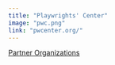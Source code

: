 ```yaml
---
title: "Playwrights' Center"
image: "pwc.png"
link: "pwcenter.org/"
---
```


[Partner Organizations](/programs/partner-organizations)